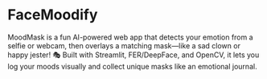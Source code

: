 # FaceMoodify
MoodMask is a fun AI-powered web app that detects your emotion from a selfie or webcam, then overlays a matching mask—like a sad clown or happy jester! 🎭 Built with Streamlit, FER/DeepFace, and OpenCV, it lets you log your moods visually and collect unique masks like an emotional journal.
